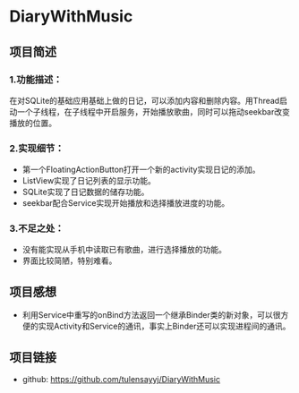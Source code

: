 # DiaryWithMusic
## 项目简述
### 1.功能描述：
在对SQLite的基础应用基础上做的日记，可以添加内容和删除内容。用Thread启动一个子线程，在子线程中开启服务，开始播放歌曲，同时可以拖动seekbar改变播放的位置。

### 2.实现细节：

- 第一个FloatingActionButton打开一个新的activity实现日记的添加。
- ListView实现了日记列表的显示功能。
- SQLite实现了日记数据的储存功能。
- seekbar配合Service实现开始播放和选择播放进度的功能。

### 3.不足之处：
- 没有能实现从手机中读取已有歌曲，进行选择播放的功能。
- 界面比较简陋，特别难看。

## 项目感想
- 利用Service中重写的onBind方法返回一个继承Binder类的新对象，可以很方便的实现Activity和Service的通讯，事实上Binder还可以实现进程间的通讯。

## 项目链接
- github: https://github.com/tulensayyj/DiaryWithMusic
